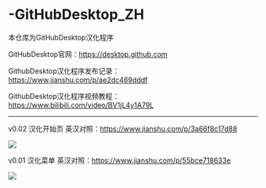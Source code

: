 # -GitHubDesktop_ZH
本仓库为GitHubDesktop汉化程序

GitHubDesktop官网：https://desktop.github.com

GithubDesktop汉化程序发布记录：https://www.jianshu.com/p/ae2dc489dddf

GithubDesktop汉化程序视频教程：https://www.bilibili.com/video/BV1jL4y1A79L



---

v0.02 汉化开始页    英汉对照：https://www.jianshu.com/p/3a66f8c17d88

![](https://upload-images.jianshu.io/upload_images/8833471-ef19ba8163f142c9.png?imageMogr2/auto-orient/strip%7CimageView2/2/w/1240)

v0.01 汉化菜单      英汉对照：https://www.jianshu.com/p/55bce718633e

![](https://upload-images.jianshu.io/upload_images/8833471-633d4914a18c3235.jpg?imageMogr2/auto-orient/strip%7CimageView2/2/w/1240)

